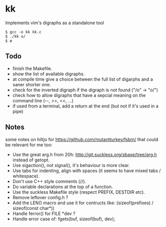 # kk

Implements vim's digraphs as a standalone tool

    $ gcc -o kk kk.c
    $ ./kk o/
    $ ø

## Todo

- finish the Makefile.
- show the list of available digraphs.
- at compile time give a choice between the full list of digarphs and a saner shorter one.
- check for the inverted digraph if the digraph is not found ("/o" -> "o/")
- check how to allow digraphs that have a sepcial meaning on the command line (--, >>, <<, ...)
- if used from a terminal, add a return at the end (but not if it's used in a pipe)

## Notes

some notes on hiltjo for https://github.com/mutantturkey/fsbm/ that could be relevant for me too:

- Use the great arg.h from 20h:
http://git.suckless.org/sbase/tree/arg.h instead of getopt.
- Use sigaction(), not signal(), it's behaviour is more clear.
- Use tabs for indenting, align with spaces (it seems to have mixed
tabs / whitespace).
- Don't use C++ style comments (//).
- Do variable declarations at the top of a function.
- Use the suckless Makefile style (respect PREFIX, DESTDIR etc).
- Remove leftover config.h ?
- Add the LEN() macro and use it for contructs like: (sizeof(prefixes)
/ sizeof(const char*))
- Handle ferror() for FILE *dev ?
- Handle error case of: fgets(buf, sizeof(buf), dev);
